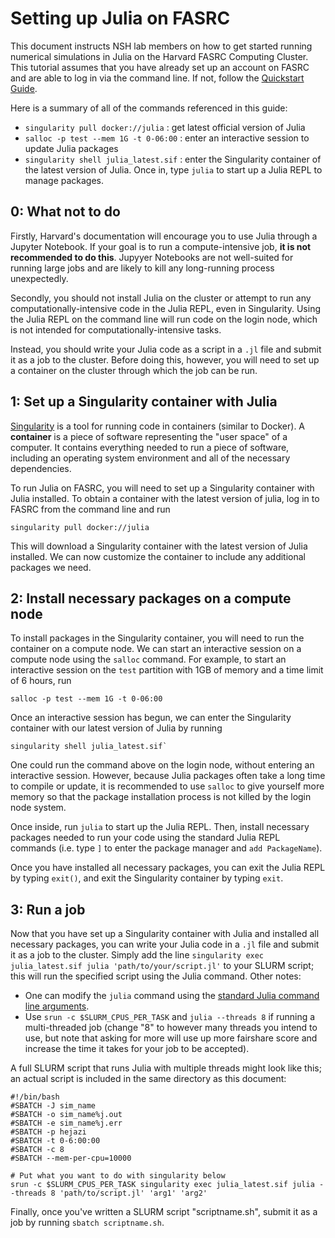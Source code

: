 # Setting up Julia on FASRC

This document instructs NSH lab members on how to get started running numerical simulations in Julia on the Harvard FASRC Computing Cluster. This tutorial assumes that you have already set up an account on FASRC and are able to log in via the command line. If not, follow the [Quickstart Guide](https://docs.rc.fas.harvard.edu/kb/quickstart-guide/). 

Here is a summary of all of the commands referenced in this guide:

- `singularity pull docker://julia` : get latest official version of Julia
- `salloc -p test --mem 1G -t 0-06:00` : enter an interactive session to update Julia packages
- `singularity shell julia_latest.sif` : enter the Singularity container of the latest version of Julia. Once in, type `julia` to start up a Julia REPL to manage packages.

## 0: What not to do

Firstly, Harvard's documentation will encourage you to use Julia through a Jupyter Notebook. If your goal is to run a compute-intensive job, **it is not recommended to do this**. Jupyyer Notebooks are not well-suited for running large jobs and are likely to kill any long-running process unexpectedly. 

Secondly, you should not install Julia on the cluster or attempt to run any computationally-intensive code in the Julia REPL, even in Singularity. Using the Julia REPL on the command line will run code on the login node, which is not intended for computationally-intensive tasks. 

Instead, you should write your Julia code as a script in a `.jl` file and submit it as a job to the cluster. Before doing this, however, you will need to set up a container on the cluster through which the job can be run.


## 1: Set up a Singularity container with Julia

[Singularity](https://docs.sylabs.io/guides/3.5/user-guide/introduction.html) is a tool for running code in containers (similar to Docker). A **container** is a piece of software representing the "user space" of a computer. It contains everything needed to run a piece of software, including an operating system environment and all of the necessary dependencies.

To run Julia on FASRC, you will need to set up a Singularity container with Julia installed. To obtain a container with the latest version of julia, log in to FASRC from the command line and run

```
singularity pull docker://julia
```

This will download a Singularity container with the latest version of Julia installed. We can now customize the container to include any additional packages we need. 

## 2: Install necessary packages on a compute node

To install packages in the Singularity container, you will need to run the container on a compute node. We can start an interactive session on a compute node using the `salloc` command. For example, to start an interactive session on the `test` partition with 1GB of memory and a time limit of 6 hours, run

```
salloc -p test --mem 1G -t 0-06:00
```

Once an interactive session has begun, we can enter the Singularity container with our latest version of Julia by running

```
singularity shell julia_latest.sif`
```

One could run the command above on the login node, without entering an interactive session. However, because Julia packages often take a long time to compile or update, it is recommended to use `salloc` to give yourself more memory so that the package installation process is not killed by the login node system. 

Once inside, run `julia` to start up the Julia REPL. Then, install necessary packages needed to run your code using the standard Julia REPL commands (i.e. type `]` to enter the package manager and `add PackageName`).

Once you have installed all necessary packages, you can exit the Julia REPL by typing `exit()`, and exit the Singularity container by typing `exit`.

## 3: Run a job

Now that you have set up a Singularity container with Julia and installed all necessary packages, you can write your Julia code in a `.jl` file and submit it as a job to the cluster. Simply add the line `singularity exec julia_latest.sif julia 'path/to/your/script.jl'` to your SLURM script; this will run the specified script using the Julia command. Other notes:

- One can modify the `julia` command using the [standard Julia command line arguments](https://docs.julialang.org/en/v1/manual/command-line-interface/).
- Use `srun -c $SLURM_CPUS_PER_TASK` and `julia --threads 8` if running a multi-threaded job (change "8" to however many threads you intend to use, but note that asking for more will use up more fairshare score and increase the time it takes for your job to be accepted). 

A full SLURM script that runs Julia with multiple threads might look like this; an actual script is included in the same directory as this document:

```
#!/bin/bash
#SBATCH -J sim_name
#SBATCH -o sim_name%j.out
#SBATCH -e sim_name%j.err
#SBATCH -p hejazi
#SBATCH -t 0-6:00:00
#SBATCH -c 8
#SBATCH --mem-per-cpu=10000

# Put what you want to do with singularity below
srun -c $SLURM_CPUS_PER_TASK singularity exec julia_latest.sif julia --threads 8 'path/to/script.jl' 'arg1' 'arg2'
```

Finally, once you've written a SLURM script "scriptname.sh", submit it as a job by running `sbatch scriptname.sh`. 
